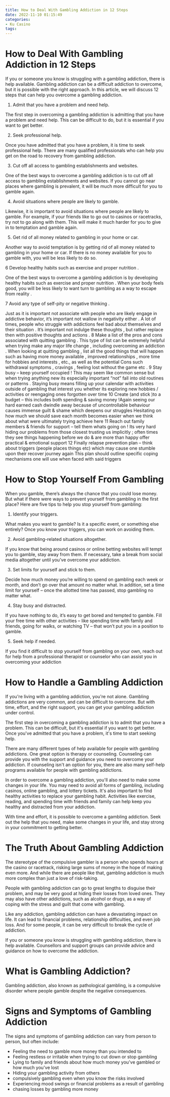 ```yaml
---
title: How to Deal With Gambling Addiction in 12 Steps
date: 2022-11-10 01:15:49
categories:
- Ku Casino
tags:
---
```



#  How to Deal With Gambling Addiction in 12 Steps

If you or someone you know is struggling with a gambling addiction, there is help available. Gambling addiction can be a difficult addiction to overcome, but it is possible with the right approach. In this article, we will discuss 12 steps that can help you overcome a gambling addiction.

1. Admit that you have a problem and need help.

The first step in overcoming a gambling addiction is admitting that you have a problem and need help. This can be difficult to do, but it is essential if you want to get better.

2. Seek professional help.

Once you have admitted that you have a problem, it is time to seek professional help. There are many qualified professionals who can help you get on the road to recovery from gambling addiction.

3. Cut off all access to gambling establishments and websites.

One of the best ways to overcome a gambling addiction is to cut off all access to gambling establishments and websites. If you cannot go near places where gambling is prevalent, it will be much more difficult for you to gamble again.

4. Avoid situations where people are likely to gamble.

Likewise, it is important to avoid situations where people are likely to gamble. For example, if your friends like to go out to casinos or racetracks, try not to go along with them. This will make it much harder for you to give in to temptation and gamble again.

5. Get rid of all money related to gambling in your home or car.

Another way to avoid temptation is by getting rid of all money related to gambling in your home or car. If there is no money available for you to gamble with, you will be less likely to do so.


  6 Develop healthy habits such as exercise and proper nutrition . 

  One of the best ways to overcome a gambling addiction is by developing healthy habits such as exercise and proper nutrition . When your body feels good, you will be less likely to want turn to gambling as a way to escape from reality .   

 7 Avoid any type of self-pity or negative thinking . 

 Just as it is important not associate with people who are likely engage in addictive behavior, it’s important not wallow in negativity either . A lot of times, people who struggle with addictions feel bad about themselves and their situation . It’s important not indulge these thoughts , but rather replace then with positive thoughts and actions . 8 Make a list of the pros and cons associated with quitting gambling . This type of list can be extremely helpful when trying make any major life change , including overcoming an addiction . When looking at quitting gambling , list all the good things that will happen such as having more money available , improved relationships , more time for hobbies and interests , etc., as well as the potential Cons such withdrawal symptoms , cravings , feeling lost without the game etc . 9 Stay busy – keep yourself occupied ! This may seem like common sense but when trying anything new its especially important “not” fall into old routines or patterns . Staying busy means filling up your calendar with activities outside of gambling that interest you whether its exploring new hobbies / activities or reengaging ones forgotten over time 10 Create (and stick )to a budget – this includes both spending & saving money !Again seeing our hard earned cash dwindle away because of uncontrollable behaviour causes immense guilt & shame which deepens our struggles Hesitating on how much we should save each month becomes easier when we think about what were ultimately trying achieve here 11 Reach out family members & friends for support – tell them whats going on ! Its very hard hiding our problems from those closest trusting us implicitly ; often times they see things happening before we do & are more than happy offer practical & emotional support 12 Finally relapse prevention plan – think about triggers (people places things etc) which may cause one stumble upon their recover journey again This plan should outline specific coping mechanisms one will use when faced with said triggers

#  How to Stop Yourself From Gambling

When you gamble, there’s always the chance that you could lose money. But what if there were ways to prevent yourself from gambling in the first place? Here are five tips to help you stop yourself from gambling:

1. Identify your triggers.

What makes you want to gamble? Is it a specific event, or something else entirely? Once you know your triggers, you can work on avoiding them.

2. Avoid gambling-related situations altogether.

If you know that being around casinos or online betting websites will tempt you to gamble, stay away from them. If necessary, take a break from social media altogether until you’ve overcome your addiction.

3. Set limits for yourself and stick to them.

Decide how much money you’re willing to spend on gambling each week or month, and don’t go over that amount no matter what. In addition, set a time limit for yourself – once the allotted time has passed, stop gambling no matter what.

4. Stay busy and distracted.

If you have nothing to do, it’s easy to get bored and tempted to gamble. Fill your free time with other activities – like spending time with family and friends, going for walks, or watching TV – that won’t put you in a position to gamble.

5. Seek help if needed.

If you find it difficult to stop yourself from gambling on your own, reach out for help from a professional therapist or counselor who can assist you in overcoming your addiction

#  How to Handle a Gambling Addiction

If you're living with a gambling addiction, you're not alone. Gambling addictions are very common, and can be difficult to overcome. But with time, effort, and the right support, you can get your gambling addiction under control.

The first step in overcoming a gambling addiction is to admit that you have a problem. This can be difficult, but it's essential if you want to get better. Once you've admitted that you have a problem, it's time to start seeking help.

There are many different types of help available for people with gambling addictions. One great option is therapy or counseling. Counseling can provide you with the support and guidance you need to overcome your addiction. If counseling isn't an option for you, there are also many self-help programs available for people with gambling addictions.

In order to overcome a gambling addiction, you'll also need to make some changes in your life. You may need to avoid all forms of gambling, including casinos, online gambling, and lottery tickets. It's also important to find healthy activities to replace your gambling habit. Activities like exercise, reading, and spending time with friends and family can help keep you healthy and distracted from your addiction.

With time and effort, it is possible to overcome a gambling addiction. Seek out the help that you need, make some changes in your life, and stay strong in your commitment to getting better.

#  The Truth About Gambling Addiction

The stereotype of the compulsive gambler is a person who spends hours at the casino or racetrack, risking large sums of money in the hope of making even more. And while there are people like that, gambling addiction is much more complex than just a love of risk-taking.

People with gambling addiction can go to great lengths to disguise their problem, and may be very good at hiding their losses from loved ones. They may also have other addictions, such as alcohol or drugs, as a way of coping with the stress and guilt that come with gambling.

Like any addiction, gambling addiction can have a devastating impact on life. It can lead to financial problems, relationship difficulties, and even job loss. And for some people, it can be very difficult to break the cycle of addiction.

If you or someone you know is struggling with gambling addiction, there is help available. Counsellors and support groups can provide advice and guidance on how to overcome the addiction.

#  What is Gambling Addiction?

Gambling addiction, also known as pathological gambling, is a compulsive disorder where people gamble despite the negative consequences.

# Signs and Symptoms of Gambling Addiction

The signs and symptoms of gambling addiction can vary from person to person, but often include:

* Feeling the need to gamble more money than you intended to
* Feeling restless or irritable when trying to cut down or stop gambling
* Lying to family and friends about how much money you've gambled or how much you've lost
* Hiding your gambling activity from others
* compulsively gambling even when you know the risks involved
* Experiencing mood swings or financial problems as a result of gambling
* chasing losses by gambling more money